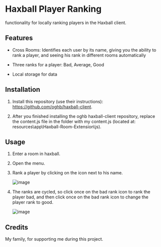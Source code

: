 # Haxball Player Ranking

functionality for locally ranking players in the Haxball client.

## Features

- Cross Rooms: Identifies each user by its name, giving you the
  ability to rank a player, and seeing his rank in different rooms automatically

- Three ranks for a player: Bad, Average, Good

- Local storage for data

## Installation

1. Install this repository (use their instructions): https://github.com/oghb/haxball-client.

2. After you finished installing the oghb haxball-client repository, replace the content.js file in the folder with my content.js (located at: resources\app\Haxball-Room-Extension\js).

## Usage

1. Enter a room in haxball.

2. Open the menu.

3. Rank a player by clicking on the icon next to his name.
   
   ![image](https://github.com/Roitmannn/Player-Ranking-Feature-in-Haxball/assets/91317500/fd7548ae-43b6-4569-ab65-c766de42d8b8)

5. The ranks are cycled, so click once on the bad rank icon to rank the player bad, and then click once on the bad rank icon to change the player rank to good.
   
   ![image](https://github.com/Roitmannn/Player-Ranking-Feature-in-Haxball/assets/91317500/20a93a7a-2848-4896-88ec-76b08a4b77a0)

## Credits

My family, for supporting me during this project.
